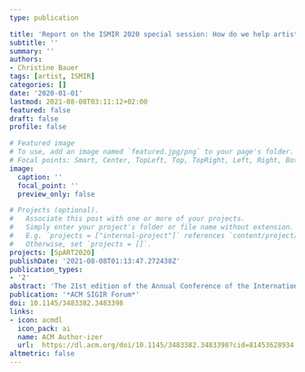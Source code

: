 ```yaml
---
type: publication

title: 'Report on the ISMIR 2020 special session: How do we help artists?'
subtitle: ''
summary: ''
authors:
- Christine Bauer
tags: [artist, ISMIR]
categories: []
date: '2020-01-01'
lastmod: 2021-08-08T03:11:12+02:00
featured: false
draft: false
profile: false

# Featured image
# To use, add an image named `featured.jpg/png` to your page's folder.
# Focal points: Smart, Center, TopLeft, Top, TopRight, Left, Right, BottomLeft, Bottom, BottomRight.
image:
  caption: ''
  focal_point: ''
  preview_only: false

# Projects (optional).
#   Associate this post with one or more of your projects.
#   Simply enter your project's folder or file name without extension.
#   E.g. `projects = ["internal-project"]` references `content/project/deep-learning/index.md`.
#   Otherwise, set `projects = []`.
projects: [SpART2020]
publishDate: '2021-08-08T01:13:47.272438Z'
publication_types:
- '2'
abstract: 'The 21st edition of the Annual Conference of the International Society for Music Information Retrieval (ISMIR) introduced so-called “special sessions,” giving room for discussion on various topics related to music information retrieval (MIR). I report on the activities related to this special session No. 7 with the title “How do we—in MIR research—help artists? Do we?”, and summarize the insights gained from the discussion. Being well-aware that the MIR community has come up with contributions that had a positive impact on artists, we particularly discussed the challenges that hinder MIR contributions from being adopted in the field and the problems when MIR innovations with presumably good intentions turn out to have a bad impact. Besides the many challenges, we also came up with ideas how we could move forward and better address artists’ needs.'
publication: '*ACM SIGIR Forum*'
doi: 10.1145/3483382.3483398
links: 
- icon: acmdl
  icon_pack: ai
  name: ACM Author-izer
  url:  https://dl.acm.org/doi/10.1145/3483382.3483398?cid=81453628934
altmetric: false
---
```

